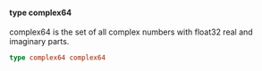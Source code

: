 #### type complex64

complex64 is the set of all complex numbers with float32 real and
imaginary parts.

```go
type complex64 complex64
```

